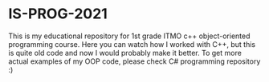 # IS-PROG-2021
This is my educational repository for 1st grade ITMO c++ object-oriented programming course. Here you can watch how I worked with C++, but this is quite old code and now I would probably make it better. To get more actual examples of my OOP code, please check C# programming repository :)
